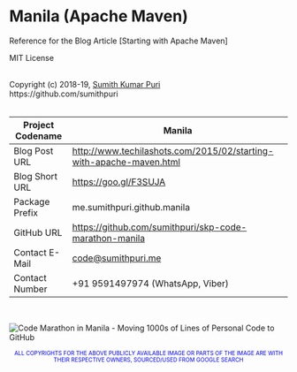 # Manila (Apache Maven)
Reference for the Blog Article [Starting with Apache Maven] 
<br>

MIT License

<br>
Copyright (c) 2018-19, <a href="https://www.cakeresume.com/sumith-kumar-puri">Sumith Kumar Puri</a><br>
https://github.com/sumithpuri 


<br>
<br>

	
|Project Codename|Manila|
|--|--|
| Blog Post URL | http://www.techilashots.com/2015/02/starting-with-apache-maven.html |
|Blog Short URL	|https://goo.gl/F3SUJA |
|Package Prefix|me.sumithpuri.github.manila |
|GitHub URL|https://github.com/sumithpuri/skp-code-marathon-manila |
|Contact E-Mail  |code@sumithpuri.me|
|Contact Number|+91 9591497974 (WhatsApp, Viber)|

<br>


![Code Marathon in Manila - Moving 1000s of Lines of Personal Code to GitHub](https://docs.google.com/uc?id=1095FgVbFr8baa5vKiYc8LswMQXEVVg1D)
		    	

 <p align='center'><span style="font-size: 10px; color:blue">ALL COPYRIGHTS FOR THE ABOVE PUBLICLY AVAILABLE IMAGE OR PARTS OF THE IMAGE ARE WITH THEIR RESPECTIVE OWNERS, SOURCED/USED FROM GOOGLE SEARCH</span></p>

 		 




	  

  



